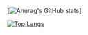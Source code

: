 [![Anurag's GitHub stats](https://github-readme-stats.vercel.app/api?username=opepelab)]


[![Top Langs](https://github-readme-stats.vercel.app/api/top-langs/?username=opepelab
)](https://github.com/anuraghazra/github-readme-stats)

